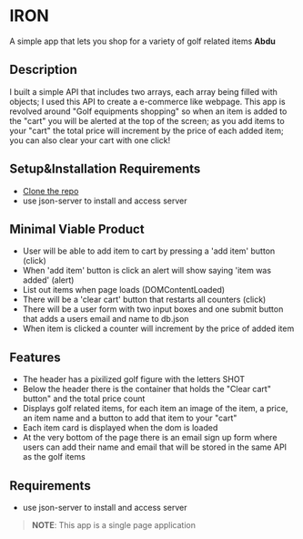 # IRON
 A simple app that lets you shop for a variety of golf related items
**Abdu**

## Description
I built a simple API that includes two arrays, each array being filled with objects; I used this API to create a e-commerce like webpage. This app is revolved around "Golf equipments shopping" so when an item is added to the "cart" you will be alerted at the top of the screen; as you add items to your "cart" the total price will increment by the price of each added item; you can also clear your cart with one click!

## Setup&Installation Requirements
* [Clone the repo](https://github.com/jonnygovish/cookie-recipe.git)
* use json-server to install and access server

## Minimal Viable Product
  * User will be able to add item to cart by pressing a 'add item' button (click)
  * When 'add item' button is click an alert will show saying 'item was added' (alert)
  * List out items when page loads (DOMContentLoaded)
  * There will be a 'clear cart' button that restarts all counters (click)
  * There will be a user form with two input boxes and one submit button that adds a users email and name to db.json
  * When item is clicked a counter will increment by the price of added item

## Features
- The header has a pixilized golf figure with the letters SHOT
- Below the header there is the container that holds the "Clear cart" button" and the total price count
- Displays golf related items, for each item an image of the item, a price, an item name and a button to add that item to your "cart"
- Each item card is displayed when the dom is loaded
- At the very bottom of the page there is an email sign up form where users can add their name and email that will be stored in the same API as the golf items

## Requirements
* use json-server to install and access server

>**NOTE**: This app is a single page application




